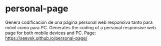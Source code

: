 # personal-page
Genera codificación de una página personal web responsiva tanto para móvil como para PC.
Generates the coding of a personal responsive web page for both mobile devices and PC.
Page: https://seevsk.github.io/personal-page/
